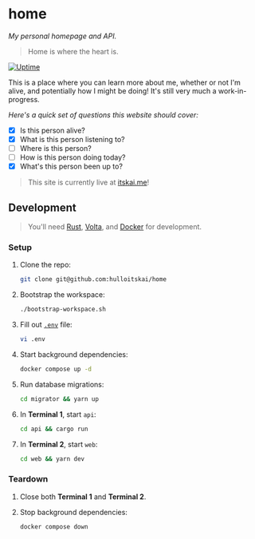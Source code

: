 # home

_My personal homepage and API._

> Home is where the heart is.

[![Uptime][uptime-badge]][uptime]

This is a place where you can learn more about me, whether or not I'm alive,
and potentially how I might be doing! It's still very much a work-in-progress.

_Here's a quick set of questions this website should
cover:_

- [x] Is this person alive?
- [x] What is this person listening to?
- [ ] Where is this person?
- [ ] How is this person doing today?
- [x] What's this person been up to?

> This site is currently live at [itskai.me](https://itskai.me)!

## Development

> You'll need [Rust](https://www.rust-lang.org/learn/get-started),
> [Volta](https://docs.volta.sh/guide/getting-started),
> and [Docker](https://docs.docker.com/get-started/) for development.

### Setup

1. Clone the repo:

   ```bash
   git clone git@github.com:hulloitskai/home
   ```

2. Bootstrap the workspace:

   ```bash
   ./bootstrap-workspace.sh
   ```

3. Fill out [`.env`](.env) file:

   ```bash
   vi .env
   ```

4. Start background dependencies:

   ```bash
   docker compose up -d
   ```

5. Run database migrations:

   ```bash
   cd migrator && yarn up
   ```

6. In **Terminal 1**, start `api`:

   ```bash
   cd api && cargo run
   ```

7. In **Terminal 2**, start `web`:

   ```bash
   cd web && yarn dev
   ```

### Teardown

1. Close both **Terminal 1** and **Terminal 2**.

2. Stop background dependencies:

   ```bash
   docker compose down
   ```

[uptime]: https://betteruptime.com
[uptime-badge]: https://betteruptime.com/status-badges/v1/monitor/a2in.svg
